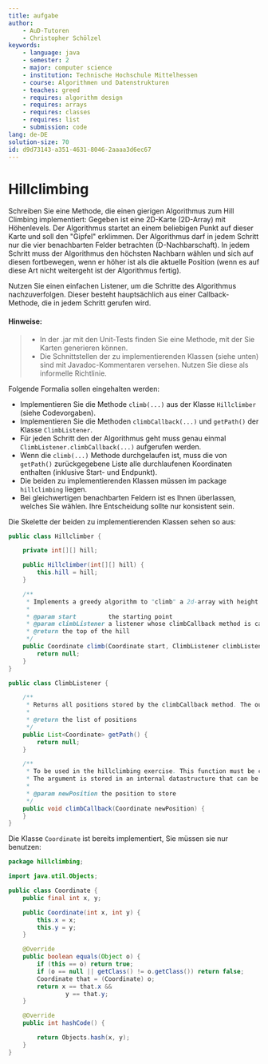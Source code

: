 ```yaml
---
title: aufgabe
author:
    - AuD-Tutoren
    - Christopher Schölzel
keywords:
    - language: java
    - semester: 2
    - major: computer science
    - institution: Technische Hochschule Mittelhessen
    - course: Algorithmen und Datenstrukturen
    - teaches: greed
    - requires: algorithm design
    - requires: arrays
    - requires: classes
    - requires: list
    - submission: code
lang: de-DE
solution-size: 70
id: d9d73143-a351-4631-8046-2aaaa3d6ec67
---
```


# Hillclimbing

Schreiben Sie eine Methode, die einen gierigen Algorithmus zum Hill Climbing implementiert: Gegeben ist eine 2D-Karte (2D-Array) mit Höhenlevels. Der Algorithmus startet an einem beliebigen Punkt auf dieser Karte und soll den "Gipfel" erklimmen. Der Algorithmus darf in jedem Schritt nur die vier benachbarten Felder betrachten (D-Nachbarschaft). In jedem Schritt muss der Algorithmus den höchsten Nachbarn wählen und sich auf diesen fortbewegen, wenn er höher ist als die aktuelle Position (wenn es auf diese Art nicht weitergeht ist der Algorithmus fertig).

Nutzen Sie einen einfachen Listener, um die Schritte des Algorithmus nachzuverfolgen. Dieser besteht hauptsächlich aus einer Callback-Methode, die in jedem Schritt gerufen wird.


#### Hinweise:
> - In der .jar mit den Unit-Tests finden Sie eine Methode, mit der Sie Karten generieren können.
> - Die Schnittstellen der zu implementierenden Klassen (siehe unten) sind mit Javadoc-Kommentaren versehen. Nutzen Sie diese als informelle Richtlinie.


Folgende Formalia sollen eingehalten werden:
- Implementieren Sie die Methode `climb(...)` aus der Klasse `Hillclimber` (siehe Codevorgaben).
- Implementieren Sie die Methoden `climbCallback(...)` und `getPath()` der Klasse `ClimbListener`.
- Für jeden Schritt den der Algorithmus geht muss genau einmal `ClimbListener.climbCallback(...)` aufgerufen werden.
- Wenn die `climb(...)` Methode durchgelaufen ist, muss die von `getPath()` zurückgegebene Liste alle durchlaufenen Koordinaten enthalten (inklusive Start- und Endpunkt).
- Die beiden zu implementierenden Klassen müssen im package `hillclimbing` liegen.
- Bei gleichwertigen benachbarten Feldern ist es Ihnen überlassen, welches Sie wählen. Ihre Entscheidung sollte nur konsistent sein.


Die Skelette der beiden zu implementierenden Klassen sehen so aus:

```java
public class Hillclimber {

    private int[][] hill;

    public Hillclimber(int[][] hill) {
        this.hill = hill;
    }

    /**
     * Implements a greedy algorithm to "climb" a 2d-array with height levels.
     *
     * @param start         the starting point
     * @param climbListener a listener whose climbCallback method is called for each position the climbing algorithm is on
     * @return the top of the hill
     */
    public Coordinate climb(Coordinate start, ClimbListener climbListener) {
        return null;
    }
}
```

```java
public class ClimbListener {

    /**
     * Returns all positions stored by the climbCallback method. The output is sorted chronologically by the time of insertion.
     *
     * @return the list of positions
     */
    public List<Coordinate> getPath() {
        return null;
    }

    /**
     * To be used in the hillclimbing exercise. This function must be called for each step the solving algorithm takes.
     * The argument is stored in an internal datastructure that can be read by using the getPath() method.
     *
     * @param newPosition the position to store
     */
    public void climbCallback(Coordinate newPosition) {
    }
}
```
Die Klasse `Coordinate` ist bereits implementiert, Sie müssen sie nur benutzen:

```java
package hillclimbing;

import java.util.Objects;

public class Coordinate {
    public final int x, y;

    public Coordinate(int x, int y) {
        this.x = x;
        this.y = y;
    }

    @Override
    public boolean equals(Object o) {
        if (this == o) return true;
        if (o == null || getClass() != o.getClass()) return false;
        Coordinate that = (Coordinate) o;
        return x == that.x &&
                y == that.y;
    }

    @Override
    public int hashCode() {

        return Objects.hash(x, y);
    }
}

```
